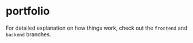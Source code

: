 # portfolio

<!-- Source code for [https://prod-url.com](https://prod-url.com) -->
For detailed explanation on how things work, check out the `frontend` and `backend` branches.

